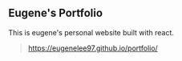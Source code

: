 ## Eugene's Portfolio
This is eugene's personal website built with react.
> https://eugenelee97.github.io/portfolio/

